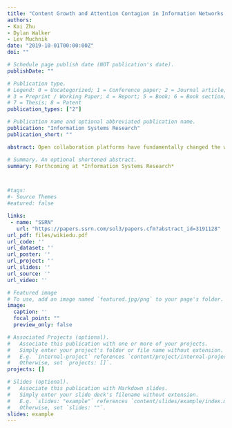 ```yaml
---
title: "Content Growth and Attention Contagion in Information Networks: A Natural Experiment on Wikipedia"
authors:
- Kai Zhu
- Dylan Walker
- Lev Muchnik
date: "2019-10-01T00:00:00Z"
doi: ""

# Schedule page publish date (NOT publication's date).
publishDate: ""

# Publication type.
# Legend: 0 = Uncategorized; 1 = Conference paper; 2 = Journal article;
# 3 = Preprint / Working Paper; 4 = Report; 5 = Book; 6 = Book section;
# 7 = Thesis; 8 = Patent
publication_types: ["2"]

# Publication name and optional abbreviated publication name.
publication: "Information Systems Research"
publication_short: ""

abstract: Open collaboration platforms have fundamentally changed the way knowledge is produced, disseminated  and consumed. In these systems, contributions arise organically with little to no central governance. While  such decentralization provides many benefits, a lack of broad oversight and coordination can leave  questions of information poverty and skewness to the mercy of the system’s natural dynamics. Unfortunately, we still lack a basic understanding of the dynamics at play in these systems, and specifically, how contribution and attention interact and propagate through information networks. We leverage a large scale natural experiment to study how exogenous content contributions to Wikipedia articles affect the attention they attract and how that attention spills over to other articles in the network. Results reveal that exogenously added content leads to significant, substantial and long-term increases in both content consumption and subsequent contributions. Furthermore, we find significant attention spillover to downstream hyperlinked articles. Through both analytical estimation and empirically-informed simulation, we evaluate policies to harness this attention contagion to address the problem of information poverty and skewness. We find that harnessing attention contagion can lead to as much as a twofold increase in the total attention flow to clusters of disadvantaged articles. Our findings have important policy implications for open collaboration platforms and information networks. 

# Summary. An optional shortened abstract.
summary: Forthcoming at *Information Systems Research*



#tags:
#- Source Themes
#eatured: false

links:
 - name: "SSRN"
   url: "https://papers.ssrn.com/sol3/papers.cfm?abstract_id=3191128"
url_pdf: files/wikiedu.pdf
url_code: ''
url_dataset: ''
url_poster: ''
url_project: ''
url_slides: ''
url_source: ''
url_video: ''

# Featured image
# To use, add an image named `featured.jpg/png` to your page's folder. 
image:
  caption: ''
  focal_point: ""
  preview_only: false

# Associated Projects (optional).
#   Associate this publication with one or more of your projects.
#   Simply enter your project's folder or file name without extension.
#   E.g. `internal-project` references `content/project/internal-project/index.md`.
#   Otherwise, set `projects: []`.
projects: []

# Slides (optional).
#   Associate this publication with Markdown slides.
#   Simply enter your slide deck's filename without extension.
#   E.g. `slides: "example"` references `content/slides/example/index.md`.
#   Otherwise, set `slides: ""`.
slides: example
---
```


